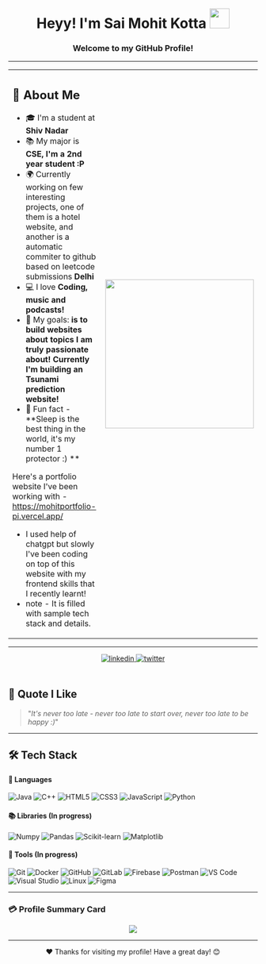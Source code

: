 <h1 align="center">Heyy! I'm Sai Mohit Kotta <img src="https://raw.githubusercontent.com/nixin72/nixin72/master/wave.gif" width="40px" /></h1>
<h3 align="center">Welcome to my GitHub Profile!</h3>

---

<table>
<tr>
<td>

## 👤 About Me

- 🎓 I'm a student at **Shiv Nadar**
- 📚 My major is **CSE, I'm a 2nd year student :P**
- 🌍 Currently working on few interesting projects, one of them is a hotel website, and another is a automatic commiter to github based on leetcode submissions **Delhi**
- 💻 I love **Coding, music and podcasts!**
- 🎯 My goals: **is to build websites about topics I am truly passionate about! Currently I'm building an Tsunami prediction website!**
- 🧠 Fun fact - **Sleep is the best thing in the world, it's my number 1 protector :) **

Here's a portfolio website I've been working with - https://mohitportfolio-pi.vercel.app/
- I used help of chatgpt but slowly I've been coding on top of this website with my frontend skills that I recently learnt!
- note - It is filled with sample tech stack and details.

</td>
<td>

<img src="https://i.pinimg.com/originals/df/1a/ff/df1aff8395678d11b99b575f0e3b19d5.gif" width="300"/>

</td>
</tr>
</table>

---
<div align="center">

<a href="https://www.linkedin.com/in/sai-mohit-kotta/" target="_blank">
<img src="https://img.shields.io/badge/linkedin-%2300acee.svg?color=405DE6&style=for-the-badge&logo=linkedin&logoColor=white" alt="linkedin" style="margin-bottom: 5px;" />
</a>

<a href="https://x.com/MohitLearning" target="_blank">
<img src="https://img.shields.io/badge/twitter-%2300acee.svg?color=1DA1F2&style=for-the-badge&logo=twitter&logoColor=white" alt="twitter" style="margin-bottom: 5px;" />
</a>

<br />
<br />
</div>


## 📜 Quote I Like

> "_It's never too late - never too late to start over, never too late to be happy :)_"

---

## 🛠 Tech Stack

#### 🔧 Languages

![Java](https://img.shields.io/badge/java-%23ED8B00.svg?style=for-the-badge&logo=openjdk&logoColor=white)
![C++](https://img.shields.io/badge/c++-%2300599C.svg?style=for-the-badge&logo=c%2B%2B&logoColor=white)
![HTML5](https://img.shields.io/badge/html5-%23E34F26.svg?style=for-the-badge&logo=html5&logoColor=white)
![CSS3](https://img.shields.io/badge/css3-%231572B6.svg?style=for-the-badge&logo=css3&logoColor=white)
![JavaScript](https://img.shields.io/badge/JavaScript-%23323330.svg?style=for-the-badge&logo=javascript&logoColor=F7DF1E)
![Python](https://img.shields.io/badge/Python-%2314354C.svg?style=for-the-badge&logo=python&logoColor=white)

#### 📚 Libraries (In progress)

![Numpy ](https://img.shields.io/badge/NumPy-%23013243.svg?style=for-the-badge&logo=numpy&logoColor=white)
![Pandas](https://img.shields.io/badge/Pandas-%23150458.svg?style=for-the-badge&logo=pandas&logoColor=white)
![Scikit-learn](https://img.shields.io/badge/scikit--learn-%23F7931E.svg?style=for-the-badge&logo=scikit-learn&logoColor=white)
![Matplotlib](https://img.shields.io/badge/Matplotlib-%23E20000.svg?style=for-the-badge&logo=matplotlib&logoColor=white)

#### 🧰 Tools (In progress)

![Git](https://img.shields.io/badge/git-%23F05033.svg?style=for-the-badge&logo=git&logoColor=white)
![Docker](https://img.shields.io/badge/Docker-%230db7ed.svg?style=for-the-badge&logo=docker&logoColor=white)
![GitHub](https://img.shields.io/badge/github-%23121011.svg?style=for-the-badge&logo=github&logoColor=white)
![GitLab](https://img.shields.io/badge/gitlab-%23121011.svg?style=for-the-badge&logo=gitlab&logoColor=yello)
![Firebase](https://img.shields.io/badge/Firebase-%23FFCA28.svg?style=for-the-badge&logo=firebase&logoColor=black)
![Postman](https://img.shields.io/badge/Postman-%23FF6C37.svg?style=for-the-badge&logo=postman&logoColor=white)
![VS Code](https://img.shields.io/badge/Visual%20Studio%20Code-0078d7.svg?style=for-the-badge&logo=visual-studio-code&logoColor=white)
![Visual Studio](https://img.shields.io/badge/Visual%20Studio-5C2D91.svg?style=for-the-badge&logo=visual-studio&logoColor=white)
![Linux](https://img.shields.io/badge/Linux-FCC624?style=for-the-badge&logo=linux&logoColor=black)
![Figma](https://img.shields.io/badge/Figma-%23F24E1E.svg?style=for-the-badge&logo=figma&logoColor=white)

---


### 💳 Profile Summary Card

<div align="center">

![](https://github-profile-summary-cards.vercel.app/api/cards/profile-details?username=Mohitlikestocode&theme=github_dark)

</div>

---

<div align="center">
  ❤️ Thanks for visiting my profile! Have a great day! 😊
</div>
